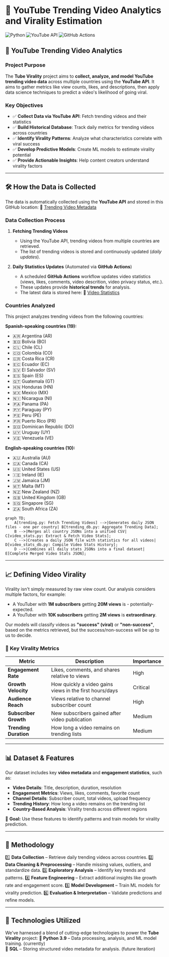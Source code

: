 # 🚀 YouTube Trending Video Analytics and Virality Estimation

![Python](https://img.shields.io/badge/-Python-000?&logo=Python)
![YouTube API](https://img.shields.io/badge/-YouTube_API-FF0000?&logo=youtube&logoColor=white)
![GitHub Actions](https://img.shields.io/badge/-GitHub_Actions-2088FF?&logo=github-actions&logoColor=white)

## 🎯 YouTube Trending Video Analytics

### **Project Purpose**
The **Tube Virality** project aims to **collect, analyze, and model YouTube trending video data** across multiple countries using the **YouTube API**. It aims to gather metrics like view counts, likes, and descriptions, then apply data science techniques to predict a video's likelihood of going viral.


### **Key Objectives**
- ✅ **Collect Data via YouTube API**: Fetch trending videos and their statistics
- ✅ **Build Historical Database**: Track daily metrics for trending videos across countries
- ✅ **Identify Virality Patterns**: Analyze what characteristics correlate with viral success
- ✅ **Develop Predictive Models**: Create ML models to estimate virality potential
- ✅ **Provide Actionable Insights**: Help content creators understand virality factors

---

## 🛠️ How the Data is Collected

The data is automatically collected using the **YouTube API** and stored in this GitHub location:
🔗 [Trending Video Metadata](https://github.com/Root-FTW/YT_DB_Trending/tree/main/assets/meta/trending)

### **Data Collection Process**
1. **Fetching Trending Videos**
   - Using the YouTube API, trending videos from multiple countries are retrieved.
   - The list of trending videos is stored and continuously updated (_daily updates_).

2. **Daily Statistics Updates** (Automated via **GitHub Actions**)
   - A scheduled **GitHub Actions** workflow updates video statistics (views, likes, comments, video descrition, video privacy status, etc.).
   - These updates provide **historical trends** for analysis.
   - The latest data is stored here:
     🔗 [Video Statistics](https://github.com/Root-FTW/YT_DB_Trending/tree/main/assets/meta/video_stats)

### **Countries Analyzed**

This project analyzes trending videos from the following countries:

**Spanish-speaking countries (19):**
- 🇦🇷 Argentina (AR)
- 🇧🇴 Bolivia (BO)
- 🇨🇱 Chile (CL)
- 🇨🇴 Colombia (CO)
- 🇨🇷 Costa Rica (CR)
- 🇪🇨 Ecuador (EC)
- 🇸🇻 El Salvador (SV)
- 🇪🇸 Spain (ES)
- 🇬🇹 Guatemala (GT)
- 🇭🇳 Honduras (HN)
- 🇲🇽 Mexico (MX)
- 🇳🇮 Nicaragua (NI)
- 🇵🇦 Panama (PA)
- 🇵🇾 Paraguay (PY)
- 🇵🇪 Peru (PE)
- 🇵🇷 Puerto Rico (PR)
- 🇩🇴 Dominican Republic (DO)
- 🇺🇾 Uruguay (UY)
- 🇻🇪 Venezuela (VE)

**English-speaking countries (10):**
- 🇦🇺 Australia (AU)
- 🇨🇦 Canada (CA)
- 🇺🇸 United States (US)
- 🇮🇪 Ireland (IE)
- 🇯🇲 Jamaica (JM)
- 🇲🇹 Malta (MT)
- 🇳🇿 New Zealand (NZ)
- 🇬🇧 United Kingdom (GB)
- 🇸🇬 Singapore (SG)
- 🇿🇦 South Africa (ZA)

```mermaid
graph TD;
    A[trending.py: Fetch Trending Videos] -->|Generates daily JSON files - one per country| B[trending_db.py: Aggregate Trending Data];
    B -->|Merges all country JSONs into a unified CSV| C[video_stats.py: Extract & Fetch Video Stats];
    C -->|Creates a daily JSON file with statistics for all videos| D[video_stats_db.py: Compile Video Stats History];
    D -->|Combines all daily stats JSONs into a final dataset| E[Complete Merged Video Stats JSON];
```
---

## 📈 Defining Video Virality

Virality isn't simply measured by raw view count. Our analysis considers multiple factors, for example:
- A YouTuber with **1M subscribers** getting **20M views** is - potentially- expected.
- A YouTuber with **10K subscribers** getting **2M views** is **extraordinary**.

Our models will classify videos as **"success" (viral)** or **"non-success"**, based on the metrics retrieved, but the success/non-success will be up to us to decide.



### 🔎 **Key Virality Metrics**

| **Metric**            | **Description**                                             | **Importance** |
|------------------------|------------------------------------------------------------|----------------|
| **Engagement Rate**     | Likes, comments, and shares relative to views             | High           |
| **Growth Velocity**     | How quickly a video gains views in the first hours/days   | Critical       |
| **Audience Reach**      | Views relative to channel subscriber count                | High           |
| **Subscriber Growth**   | New subscribers gained after video publication            | Medium         |
| **Trending Duration**   | How long a video remains on trending lists                | Medium         |

---

## 📊 Dataset & Features

Our dataset includes key **video metadata** and **engagement statistics**, such as:

- **Video Details**: Title, description, duration, resolution
- **Engagement Metrics**: Views, likes, comments, favorite count
- **Channel Details**: Subscriber count, total videos, upload frequency
- **Trending History**: How long a video remains on the trending list
- **Country-Based Analysis**: Virality trends across different regions

📌 **Goal:** Use these features to identify patterns and train models for virality prediction.

---

## 🔬 Methodology

1️⃣ **Data Collection** – Retrieve daily trending videos across countries.
2️⃣ **Data Cleaning & Preprocessing** – Handle missing values, outliers, and standardize data.
3️⃣ **Exploratory Analysis** – Identify key trends and patterns.
4️⃣ **Feature Engineering** – Extract additional insights like growth rate and engagement score.
5️⃣ **Model Development** – Train ML models for virality prediction.
6️⃣ **Evaluation & Interpretation** – Validate predictions and refine models.

---

## 🔨  Technologies Utilized

We've harnessed a blend of cutting-edge technologies to power the **Tube Virality** project:
🔹 **Python 3.9** – Data processing, analysis, and ML model training. (currently)<br/>
🔹 **SQL** – Storing structured video metadata for analysis. (future iteration)
